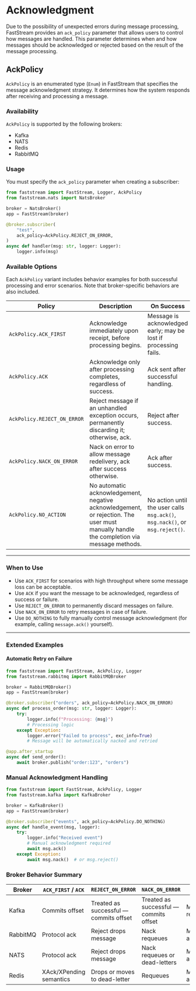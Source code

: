 # Acknowledgment

Due to the possibility of unexpected errors during message processing, FastStream provides an `ack_policy` parameter that allows users to control how messages are handled. This parameter determines when and how messages should be acknowledged or rejected based on the result of the message processing.

## AckPolicy

`AckPolicy` is an enumerated type (`Enum`) in FastStream that specifies the message acknowledgment strategy. It determines how the system responds after receiving and processing a message.

### Availability

`AckPolicy` is supported by the following brokers:

- Kafka
- NATS
- Redis
- RabbitMQ

### Usage

You must specify the `ack_policy` parameter when creating a subscriber:

```python linenums="1" hl_lines="9" title="main.py"
from faststream import FastStream, Logger, AckPolicy
from faststream.nats import NatsBroker

broker = NatsBroker()
app = FastStream(broker)

@broker.subscriber(
    "test",
    ack_policy=AckPolicy.REJECT_ON_ERROR,
)
async def handler(msg: str, logger: Logger):
    logger.info(msg)
```

### Available Options

Each `AckPolicy` variant includes behavior examples for both successful processing and error scenarios. Note that broker-specific behaviors are also included.

| Policy                      | Description                                                                                                                             | On Success                                                                   | On Error                                              | Broker Notes                                                             |
| --------------------------- | --------------------------------------------------------------------------------------------------------------------------------------- | ---------------------------------------------------------------------------- | ----------------------------------------------------- | ------------------------------------------------------------------------ |
| `AckPolicy.ACK_FIRST`       | Acknowledge immediately upon receipt, before processing begins.                                                                         | Message is acknowledged early; may be lost if processing fails.              | Acknowledged despite error; message not re-delivered. | Kafka commits offset; NATS, Redis, and RabbitMQ acknowledge immediately. |
| `AckPolicy.ACK`             | Acknowledge only after processing completes, regardless of success.                                                                     | Ack sent after successful handling.                                          | Ack sent anyway; message not redelivered.             | Kafka: offset commit; others: explicit ack.                              |
| `AckPolicy.REJECT_ON_ERROR` | Reject message if an unhandled exception occurs, permanently discarding it; otherwise, ack.                                             | Reject after success.                                                        | Message discarded; no retry.                          | RabbitMQ/NATS drops message. Kafka commits offset.                       |
| `AckPolicy.NACK_ON_ERROR`   | Nack on error to allow message redelivery, ack after success otherwise.                                                                 | Ack after success.                                                           | Redeliver; attempt to resend message.                 | Redis streams and RabbitMQ redelivers; Kafka commits as fallback.        |
| `AckPolicy.NO_ACTION`       | No automatic acknowledgement, negative acknowledgement, or rejection. The user must manually handle the completion via message methods. | No action until the user calls `msg.ack()`, `msg.nack()`, or `msg.reject()`. | No action until user calls any of these methods.      | Complete manual control over all brokers.                                |

---

### When to Use

- Use `ACK_FIRST` for scenarios with high throughput where some message loss can be acceptable.
- Use `ACK` if you want the message to be acknowledged, regardless of success or failure.
- Use `REJECT_ON_ERROR` to permanently discard messages on failure.
- Use `NACK_ON_ERROR` to retry messages in case of failure.
- Use `DO_NOTHING` to fully manually control message acknowledgment (for example, calling `message.ack()` yourself).

---

### Extended Examples

#### Automatic Retry on Failure

```python linenums="1" hl_lines="7" title="main.py"
from faststream import FastStream, AckPolicy, Logger
from faststream.rabbitmq import RabbitMQBroker

broker = RabbitMQBroker()
app = FastStream(broker)

@broker.subscriber("orders", ack_policy=AckPolicy.NACK_ON_ERROR)
async def process_order(msg: str, logger: Logger):
    try:
        logger.info(f"Processing: {msg}")
        # Processing logic
    except Exception:
        logger.error("Failed to process", exc_info=True)
        # Message will be automatically nacked and retried

@app.after_startup
async def send_order():
    await broker.publish("order:123", "orders")
```

### Manual Acknowledgment Handling

```python linenums="1" hl_lines="7 12 14" title="main.py"
from faststream import FastStream, AckPolicy, Logger
from faststream.kafka import KafkaBroker

broker = KafkaBroker()
app = FastStream(broker)

@broker.subscriber("events", ack_policy=AckPolicy.DO_NOTHING)
async def handle_event(msg, logger):
    try:
        logger.info("Received event")
        # Manual acknowledgment required
        await msg.ack()
    except Exception:
        await msg.nack()  # or msg.reject()
```

### Broker Behavior Summary

| Broker   | `ACK_FIRST` / `ACK`     | `REJECT_ON_ERROR`                      | `NACK_ON_ERROR`                        | `DO_NOTHING`           |
| -------- | ----------------------- | -------------------------------------- | -------------------------------------- | ---------------------- |
| Kafka    | Commits offset          | Treated as successful — commits offset | Treated as successful — commits offset | Manual commit required |
| RabbitMQ | Protocol ack            | Reject drops message                   | Nack requeues                          | Manual ack/nack/reject |
| NATS     | Protocol ack            | Reject drops message                   | Nack requeues or dead-letters          | Manual ack/nack/reject |
| Redis    | XAck/XPending semantics | Drops or moves to dead-letter          | Requeues                               | Manual ack/nack/reject |
